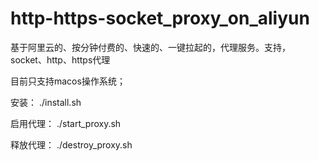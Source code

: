 # http-https-socket_proxy_on_aliyun

基于阿里云的、按分钟付费的、快速的、一键拉起的，代理服务。支持，socket、http、https代理

目前只支持macos操作系统；



安装：
./install.sh

启用代理：
./start_proxy.sh

释放代理：
./destroy_proxy.sh

